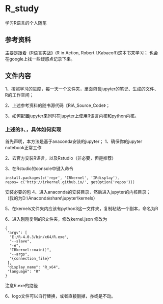 # R_study
学习R语言的个人随笔

## 参考资料
主要是跟着《R语言实战》(R in Action, Robert I.Kabacoff)这本书来学习；
也会在google上找一些疑惑点记录下来。

## 文件内容
1、按照学习的进度，每一天一个文件夹，里面包含jupyter的笔记、生成的文件、R的工作空间；

2、上述参考资料的随书源代码《RiA_Source_Code》；

3、如何配置jupyter来同时在jupyter上使用R语言内核和python内核。

### 上述的3、，具体如何实现
首先声明，本方法是基于anaconda安装的jupyter；
1、确保你的jupyter notebook正常工作

2、去官方安装R语言，以及Rstudio（非必要，但是推荐）

3、在Rstudio的console中键入命令
```
install.packages(c('repr', 'IRkernel', 'IRdisplay'), 
repos= c('http://irkernel.github.io/', getOption('repos')))
```
安装必要的包
4、进入anaconda的安装目录，然后进入jupyter的内核目录；
（我的为D:\Anaconda\share\jupyter\kernels）

5、在kernels文件夹内应该有python3这一文件夹，复制粘贴一个副本，命名为R

6、进入刚刚复制的R文件夹，修改kernel.json
修改为
```
{
 "argv": [
  "E:/R-4.0.3/bin/x64/R.exe",
  "--slave",
  "-e",
  "IRkernel::main()",
  "--args",
  "{connection_file}"
 ],
 "display_name": "R_x64",
 "language": "R"
}
```
注意R.exe的路径

6、logo文件可以自行替换，或者直接删掉，亦或是不动。
